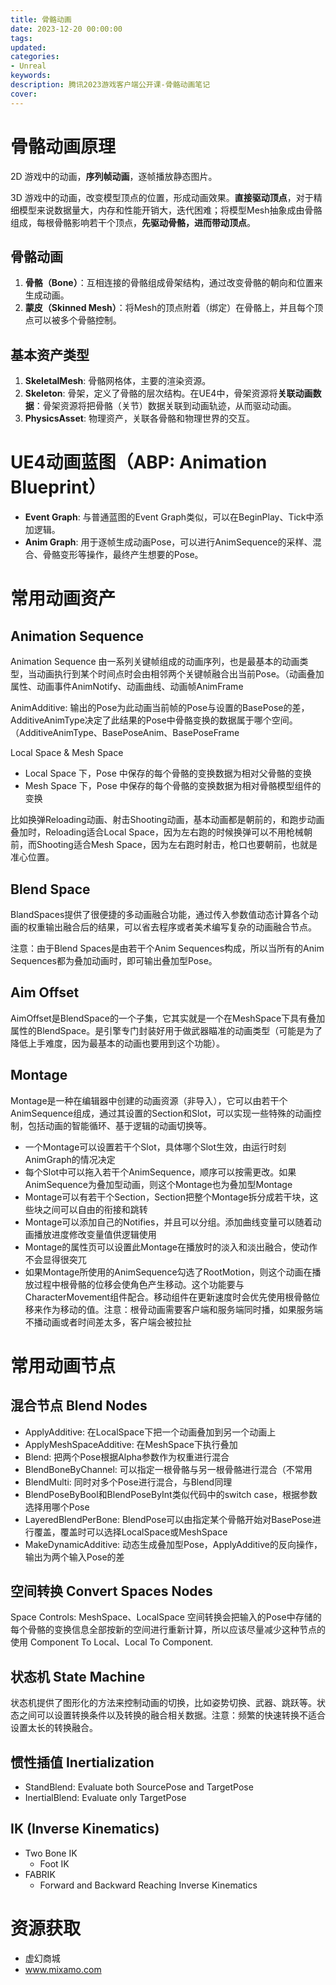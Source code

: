 ```yaml
---
title: 骨骼动画
date: 2023-12-20 00:00:00
tags:
updated:
categories:
- Unreal
keywords:
description: 腾讯2023游戏客户端公开课-骨骼动画笔记
cover: 
---
```



# 骨骼动画原理

2D 游戏中的动画，**序列帧动画**，逐帧播放静态图片。

3D 游戏中的动画，改变模型顶点的位置，形成动画效果。**直接驱动顶点**，对于精细模型来说数据量大，内存和性能开销大，迭代困难；将模型Mesh抽象成由骨骼组成，每根骨骼影响若干个顶点，**先驱动骨骼，进而带动顶点**。

## 骨骼动画

1. **骨骼（Bone）**：互相连接的骨骼组成骨架结构，通过改变骨骼的朝向和位置来生成动画。
2. **蒙皮（Skinned Mesh）**：将Mesh的顶点附着（绑定）在骨骼上，并且每个顶点可以被多个骨骼控制。

## 基本资产类型

1. **SkeletalMesh**: 骨骼网格体，主要的渲染资源。
2. **Skeleton**: 骨架，定义了骨骼的层次结构。在UE4中，骨架资源将**关联动画数据**：骨架资源将把骨骼（关节）数据关联到动画轨迹，从而驱动动画。
3. **PhysicsAsset**: 物理资产，关联各骨骼和物理世界的交互。


# UE4动画蓝图（ABP: Animation Blueprint）

- **Event Graph**: 与普通蓝图的Event Graph类似，可以在BeginPlay、Tick中添加逻辑。
- **Anim Graph**: 用于逐帧生成动画Pose，可以进行AnimSequence的采样、混合、骨骼变形等操作，最终产生想要的Pose。


# 常用动画资产

## Animation Sequence
Animation Sequence
由一系列关键帧组成的动画序列，也是最基本的动画类型，当动画执行到某个时间点时会由相邻两个关键帧融合出当前Pose。（动画叠加属性、动画事件AnimNotify、动画曲线、动画帧AnimFrame

AnimAdditive:
输出的Pose为此动画当前帧的Pose与设置的BasePose的差，AdditiveAnimType决定了此结果的Pose中骨骼变换的数据属于哪个空间。（AdditiveAnimType、BasePoseAnim、BasePoseFrame

Local Space & Mesh Space
- Local Space 下，Pose 中保存的每个骨骼的变换数据为相对父骨骼的变换
- Mesh Space 下，Pose 中保存的每个骨骼的变换数据为相对骨骼模型组件的变换

比如换弹Reloading动画、射击Shooting动画，基本动画都是朝前的，和跑步动画叠加时，Reloading适合Local Space，因为左右跑的时候换弹可以不用枪械朝前，而Shooting适合Mesh Space，因为左右跑时射击，枪口也要朝前，也就是准心位置。

## Blend Space
BlandSpaces提供了很便捷的多动画融合功能，通过传入参数值动态计算各个动画的权重输出融合后的结果，可以省去程序或者美术编写复杂的动画融合节点。

注意：由于Blend Spaces是由若干个Anim Sequences构成，所以当所有的Anim Sequences都为叠加动画时，即可输出叠加型Pose。

## Aim Offset
AimOffset是BlendSpace的一个子集，它其实就是一个在MeshSpace下具有叠加属性的BlendSpace。是引擎专门封装好用于做武器瞄准的动画类型（可能是为了降低上手难度，因为最基本的动画也要用到这个功能）。

## Montage
Montage是一种在编辑器中创建的动画资源（非导入），它可以由若干个AnimSequence组成，通过其设置的Section和Slot，可以实现一些特殊的动画控制，包括动画的智能循环、基于逻辑的动画切换等。

- 一个Montage可以设置若干个Slot，具体哪个Slot生效，由运行时刻AnimGraph的情况决定
- 每个Slot中可以拖入若干个AnimSequence，顺序可以按需更改。如果AnimSequence为叠加型动画，则这个Montage也为叠加型Montage
- Montage可以有若干个Section，Section把整个Montage拆分成若干块，这些块之间可以自由的衔接和跳转
- Montage可以添加自己的Notifies，并且可以分组。添加曲线变量可以随着动画播放进度修改变量值供逻辑使用
- Montage的属性页可以设置此Montage在播放时的淡入和淡出融合，使动作不会显得很突兀
- 如果Montage所使用的AnimSequence勾选了RootMotion，则这个动画在播放过程中根骨骼的位移会使角色产生移动。这个功能要与CharacterMovement组件配合。移动组件在更新速度时会优先使用根骨骼位移来作为移动的值。注意：根骨动画需要客户端和服务端同时播，如果服务端不播动画或者时间差太多，客户端会被拉扯


# 常用动画节点

## 混合节点 Blend Nodes
- ApplyAdditive: 在LocalSpace下把一个动画叠加到另一个动画上
- ApplyMeshSpaceAdditive: 在MeshSpace下执行叠加
- Blend: 把两个Pose根据Alpha参数作为权重进行混合
- BlendBoneByChannel: 可以指定一根骨骼与另一根骨骼进行混合（不常用
- BlendMulti: 同时对多个Pose进行混合，与Blend同理
- BlendPoseByBool和BlendPoseByInt类似代码中的switch case，根据参数选择用哪个Pose
- LayeredBlendPerBone: BlendPose可以由指定某个骨骼开始对BasePose进行覆盖，覆盖时可以选择LocalSpace或MeshSpace
- MakeDynamicAdditive: 动态生成叠加型Pose，ApplyAdditive的反向操作，输出为两个输入Pose的差

## 空间转换 Convert Spaces Nodes
Space Controls: MeshSpace、LocalSpace
空间转换会把输入的Pose中存储的每个骨骼的变换信息全部按新的空间进行重新计算，所以应该尽量减少这种节点的使用
Component To Local、Local To Component.

## 状态机 State Machine
状态机提供了图形化的方法来控制动画的切换，比如姿势切换、武器、跳跃等。状态之间可以设置转换条件以及转换的融合相关数据。注意：频繁的快速转换不适合设置太长的转换融合。

## 惯性插值 Inertialization
- StandBlend: Evaluate both SourcePose and TargetPose
- InertialBlend: Evaluate only TargetPose

## IK (Inverse Kinematics)
- Two Bone IK
    - Foot IK
- FABRIK
    - Forward and Backward Reaching Inverse Kinematics

# 资源获取
- 虚幻商城
- www.mixamo.com